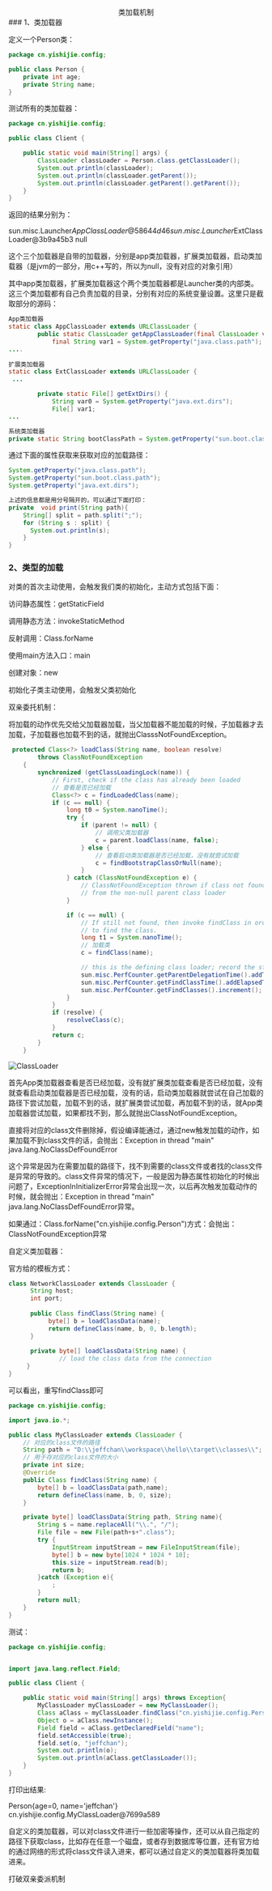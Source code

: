 <center>类加载机制</center>
### 1、类加载器

定义一个Person类：

```java
package cn.yishijie.config;

public class Person {
    private int age;
    private String name;
}
```



测试所有的类加载器：

```java
package cn.yishijie.config;

public class Client {

    public static void main(String[] args) {
        ClassLoader classLoader = Person.class.getClassLoader();
        System.out.println(classLoader);
        System.out.println(classLoader.getParent());
        System.out.println(classLoader.getParent().getParent());
    }
}
```

返回的结果分别为：

sun.misc.Launcher$AppClassLoader@58644d46
sun.misc.Launcher$ExtClassLoader@3b9a45b3
null



这个三个加载器是自带的加载器，分别是app类加载器，扩展类加载器，启动类加载器（是jvm的一部分，用c++写的，所以为null，没有对应的对象引用）

其中app类加载器，扩展类加载器这个两个类加载器都是Launcher类的内部类。这三个类加载都有自己负责加载的目录，分别有对应的系统变量设置。这里只是截取部分的源码：

```java
App类加载器
static class AppClassLoader extends URLClassLoader {
        public static ClassLoader getAppClassLoader(final ClassLoader var0) throws IOException {
            final String var1 = System.getProperty("java.class.path");
....
    
扩展类加载器
static class ExtClassLoader extends URLClassLoader {
 ...

        private static File[] getExtDirs() {
            String var0 = System.getProperty("java.ext.dirs");
            File[] var1;
...

系统类加载器
private static String bootClassPath = System.getProperty("sun.boot.class.path");
```



通过下面的属性获取来获取对应的加载路径：

```java
System.getProperty("java.class.path");
System.getProperty("sun.boot.class.path");
System.getProperty("java.ext.dirs");

上述的信息都是用分号隔开的，可以通过下面打印：
private  void print(String path){
    String[] split = path.split(";");
    for (String s : split) {
      System.out.println(s);
    }
}
```



### 2、类型的加载

对类的首次主动使用，会触发我们类的初始化，主动方式包括下面：

访问静态属性：getStaticField

调用静态方法：invokeStaticMethod

反射调用：Class.forName

使用main方法入口：main

创建对象：new 

初始化子类主动使用，会触发父类初始化



双亲委托机制：

将加载的动作优先交给父加载器加载，当父加载器不能加载的时候，子加载器才去加载，子加载器也加载不到的话，就抛出ClasssNotFoundException。

```java
 protected Class<?> loadClass(String name, boolean resolve)
        throws ClassNotFoundException
    {
        synchronized (getClassLoadingLock(name)) {
            // First, check if the class has already been loaded
            // 查看是否已经加载
            Class<?> c = findLoadedClass(name);
            if (c == null) {
                long t0 = System.nanoTime();
                try {
                    if (parent != null) {
                        // 调用父类加载器
                        c = parent.loadClass(name, false);
                    } else {
                        // 查看启动类加载器是否已经加载，没有就尝试加载
                        c = findBootstrapClassOrNull(name);
                    }
                } catch (ClassNotFoundException e) {
                    // ClassNotFoundException thrown if class not found
                    // from the non-null parent class loader
                }

                if (c == null) {
                    // If still not found, then invoke findClass in order
                    // to find the class.
                    long t1 = System.nanoTime();
                    // 加载类
                    c = findClass(name);

                    // this is the defining class loader; record the stats
                    sun.misc.PerfCounter.getParentDelegationTime().addTime(t1 - t0);
                    sun.misc.PerfCounter.getFindClassTime().addElapsedTimeFrom(t1);
                    sun.misc.PerfCounter.getFindClasses().increment();
                }
            }
            if (resolve) {
                resolveClass(c);
            }
            return c;
        }
    }
```

![ClassLoader](D:\jeffchan\markdown\image\ClassLoader.png)

首先App类加载器查看是否已经加载，没有就扩展类加载查看是否已经加载，没有就查看启动类加载器是否已经加载，没有的话，启动类加载器就尝试在自己加载的路径下尝试加载，加载不到的话，就扩展类尝试加载，再加载不到的话，就App类加载器尝试加载，如果都找不到，那么就抛出ClassNotFoundException。



直接将对应的class文件删除掉，假设编译能通过，通过new触发加载的动作，如果加载不到class文件的话，会抛出：Exception in thread "main" java.lang.NoClassDefFoundError

这个异常是因为在需要加载的路径下，找不到需要的class文件或者找的class文件是异常的导致的。class文件异常的情况下，一般是因为静态属性初始化的时候出问题了，ExceptionInInitializerError异常会出现一次，以后再次触发加载动作的时候，就会抛出：Exception in thread "main" java.lang.NoClassDefFoundError异常。

如果通过：Class.forName("cn.yishijie.config.Person")方式：会抛出：ClassNotFoundException异常



自定义类加载器：

官方给的模板方式：

```java
class NetworkClassLoader extends ClassLoader {
      String host;
      int port;
 
      public Class findClass(String name) {
           byte[] b = loadClassData(name);
           return defineClass(name, b, 0, b.length);
      }
 
      private byte[] loadClassData(String name) {
              // load the class data from the connection
     }
}
```

可以看出，重写findClass即可

```java
package cn.yishijie.config;

import java.io.*;

public class MyClassLoader extends ClassLoader {
    // 对应的class文件的路径
    String path = "D:\\jeffchan\\workspace\\hello\\target\\classes\\";
    // 用于存对应的class文件的大小
    private int size;
    @Override
    public Class findClass(String name) {
        byte[] b = loadClassData(path,name);
        return defineClass(name, b, 0, size);
    }

    private byte[] loadClassData(String path, String name){
        String s = name.replaceAll("\\.", "/");
        File file = new File(path+s+".class");
        try {
            InputStream inputStream = new FileInputStream(file);
            byte[] b = new byte[1024 * 1024 * 10];
            this.size = inputStream.read(b);
            return b;
        }catch (Exception e){
            ;
        }
        return null;
    }
}
```



测试：

```java
package cn.yishijie.config;


import java.lang.reflect.Field;

public class Client {

    public static void main(String[] args) throws Exception{
        MyClassLoader myClassLoader = new MyClassLoader();
        Class aClass = myClassLoader.findClass("cn.yishijie.config.Person");
        Object o = aClass.newInstance();
        Field field = aClass.getDeclaredField("name");
        field.setAccessible(true);
        field.set(o, "jeffchan");
        System.out.println(o);
        System.out.println(aClass.getClassLoader());
    }
}

```

打印出结果:

Person{age=0, name='jeffchan'}
cn.yishijie.config.MyClassLoader@7699a589



自定义的类加载器，可以对class文件进行一些加密等操作，还可以从自己指定的路径下获取class，比如存在任意一个磁盘，或者存到数据库等位置，还有官方给的通过网络的形式将class文件读入进来，都可以通过自定义的类加载器将类加载进来。



打破双亲委派机制




